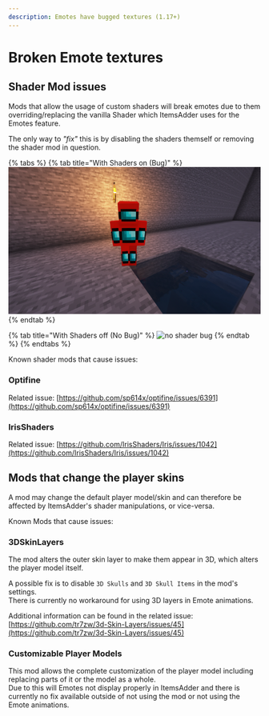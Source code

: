 ```yaml
---
description: Emotes have bugged textures (1.17+)
---
```


# Broken Emote textures

## Shader Mod issues

Mods that allow the usage of custom shaders will break emotes due to them overriding/replacing the vanilla Shader which ItemsAdder uses for the Emotes feature.

The only way to *"fix"* this is by disabling the shaders themself or removing the shader mod in question.

{% tabs %}
{% tab title="With Shaders on (Bug)" %}
![shader bug](<../../.gitbook/assets/image (51) (2) (1).png>)
{% endtab %}

{% tab title="With Shaders off (No Bug)" %}
![no shader bug](<../../.gitbook/assets/image (64).png>)
{% endtab %}
{% endtabs %}

Known shader mods that cause issues:

### Optifine

Related issue: [https://github.com/sp614x/optifine/issues/6391](https://github.com/sp614x/optifine/issues/6391)

### IrisShaders

Related issue: [https://github.com/IrisShaders/Iris/issues/1042](https://github.com/IrisShaders/Iris/issues/1042)

## Mods that change the player skins

A mod may change the default player model/skin and can therefore be affected by ItemsAdder's shader manipulations, or vice-versa.

Known Mods that cause issues:

### 3DSkinLayers

The mod alters the outer skin layer to make them appear in 3D, which alters the player model itself.

A possible fix is to disable `3D Skulls` and `3D Skull Items` in the mod's settings.\
There is currently no workaround for using 3D layers in Emote animations.

Additional information can be found in the related issue: [https://github.com/tr7zw/3d-Skin-Layers/issues/45](https://github.com/tr7zw/3d-Skin-Layers/issues/45)

### Customizable Player Models

This mod allows the complete customization of the player model including replacing parts of it or the model as a whole.\
Due to this will Emotes not display properly in ItemsAdder and there is currently no fix available outside of not using the mod or not using the Emote animations.
